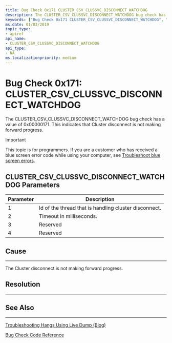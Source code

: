 ```yaml
---
title: Bug Check 0x171 CLUSTER_CSV_CLUSSVC_DISCONNECT_WATCHDOG
description: The CLUSTER_CSV_CLUSSVC_DISCONNECT_WATCHDOG bug check has a value of 0x00000171. This indicates that the Cluster disconnect is not making forward progress.
keywords: ["Bug Check 0x171 CLUSTER_CSV_CLUSSVC_DISCONNECT_WATCHDOG", "CLUSTER_CSV_CLUSSVC_DISCONNECT_WATCHDOG"]
ms.date: 01/03/2019
topic_type:
- apiref
api_name:
- CLUSTER_CSV_CLUSSVC_DISCONNECT_WATCHDOG
api_type:
- NA
ms.localizationpriority: medium
---
```


# Bug Check 0x171: CLUSTER\_CSV\_CLUSSVC\_DISCONNECT\_WATCHDOG

The CLUSTER\_CSV\_CLUSSVC\_DISCONNECT\_WATCHDOG bug check has a value of 0x00000171. This indicates that Cluster disconnect is not making forward progress.

> [!IMPORTANT]
> This topic is for programmers. If you are a customer who has received a blue screen error code while using your computer, see [Troubleshoot blue screen errors](https://www.windows.com/stopcode).



## CLUSTER\_CSV\_CLUSSVC\_DISCONNECT\_WATCHDOG Parameters

|Parameter|Description|
|--- |--- |
|1| Id of the thread that is handling cluster disconnect.|
|2| Timeout in milliseconds. |
|3| Reserved |
|4| Reserved |

## Cause
-----

The Cluster disconnect is not making forward progress.


## Resolution
----------
 

## See Also
----------

[Troubleshooting Hangs Using Live Dump (Blog)](https://techcommunity.microsoft.com/t5/Failover-Clustering/bg-p/FailoverClustering)

[Bug Check Code Reference](bug-check-code-reference2.md)




